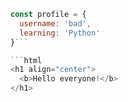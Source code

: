 ```javascript
const profile = {
  username: 'bad',
  learning: 'Python'
}```

```html
<h1 align="center">
  <b>Hello everyone!</b>
</h1>
```
